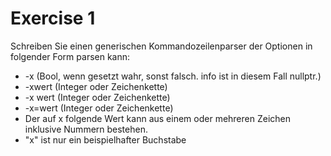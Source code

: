# Exercise 1
Schreiben Sie einen generischen Kommandozeilenparser der Optionen in folgender Form parsen
kann:
* -x (Bool, wenn gesetzt wahr, sonst falsch. info ist in diesem Fall nullptr.)
* -xwert (Integer oder Zeichenkette)
* -x wert (Integer oder Zeichenkette)
* -x=wert (Integer oder Zeichenkette)
* Der auf x folgende Wert kann aus einem oder mehreren Zeichen inklusive Nummern bestehen.
* "x" ist nur ein beispielhafter Buchstabe